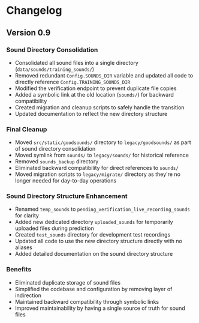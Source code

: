 # Changelog

## Version 0.9

### Sound Directory Consolidation
- Consolidated all sound files into a single directory (`data/sounds/training_sounds/`)
- Removed redundant `Config.SOUNDS_DIR` variable and updated all code to directly reference `Config.TRAINING_SOUNDS_DIR`
- Modified the verification endpoint to prevent duplicate file copies
- Added a symbolic link at the old location (`sounds/`) for backward compatibility
- Created migration and cleanup scripts to safely handle the transition
- Updated documentation to reflect the new directory structure


### Final Cleanup
- Moved `src/static/goodsounds/` directory to `legacy/goodsounds/` as part of sound directory consolidation
- Moved symlink from `sounds/` to `legacy/sounds/` for historical reference
- Removed `sounds_backup` directory
- Eliminated backward compatibility for direct references to `sounds/`
- Moved migration scripts to `legacy/migrate/` directory as they're no longer needed for day-to-day operations

### Sound Directory Structure Enhancement
- Renamed `temp_sounds` to `pending_verification_live_recording_sounds` for clarity
- Added new dedicated directory `uploaded_sounds` for temporarily uploaded files during prediction
- Created `test_sounds` directory for development test recordings
- Updated all code to use the new directory structure directly with no aliases
- Added detailed documentation on the sound directory structure

### Benefits
- Eliminated duplicate storage of sound files
- Simplified the codebase and configuration by removing layer of indirection
- Maintained backward compatibility through symbolic links
- Improved maintainability by having a single source of truth for sound files 